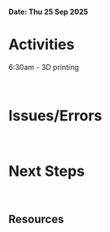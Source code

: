 **Date: Thu 25 Sep 2025**<br>

# Activities

6:30am - 3D printing

<br>

# Issues/Errors

<br>

# Next Steps

<br>

## Resources

<br>

